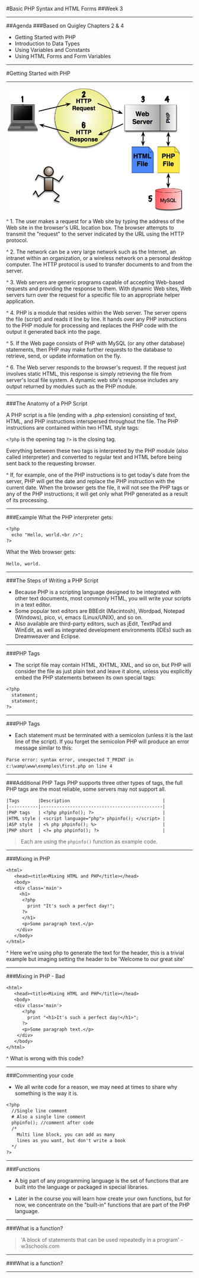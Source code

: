 #Basic PHP Syntax and HTML Forms
##Week 3

---
##Agenda 
###Based on Quigley Chapters 2 & 4
- Getting Started with PHP
- Introduction to Data Types
- Using Variables and Constants
- Using HTML Forms and Form Variables

---
#Getting Started with PHP

---
![fit](images/life-cycle.png)


^ 1. The user makes a request for a Web site by typing the address of the Web site in the browser's URL location box. The browser attempts to transmit the "request" to the server indicated by the URL using the HTTP protocol.

^ 2. The network can be a very large network such as the Internet, an intranet within an organization, or a wireless network on a personal desktop computer. The HTTP protocol is used to transfer documents to and from the server.

^ 3. Web servers are generic programs capable of accepting Web-based requests and providing the response to them. With dynamic Web sites, Web servers turn over the request for a specific file to an appropriate helper application.

^ 4. PHP is a module that resides within the Web server. The server opens the file (script) and reads it line by line. It hands over any PHP instructions to the PHP module for processing and replaces the PHP code with the output it generated back into the page.

^ 5. If the Web page consists of PHP with MySQL (or any other database) statements, then PHP may make further requests to the database to retrieve, send, or update information on the fly.

^ 6. The Web server responds to the browser's request. If the request just involves static HTML, this response is simply retrieving the file from server's local file system. A dynamic web site's response includes any output returned by modules such as the PHP module.

---
###The Anatomy of a PHP Script

A PHP script is a file (ending with a .php extension) consisting of text, HTML, and PHP instructions interspersed throughout the file. The PHP instructions are contained within two HTML style tags:

```<?php``` is the opening tag ```?>``` is the closing tag.

Everything between these two tags is interpreted by the PHP module (also called interpreter) and converted to regular text and HTML before being sent back to the requesting browser.

^ If, for example, one of the PHP instructions is to get today's date from the server, PHP will get the date and replace the PHP instruction with the current date. When the browser gets the file, it will not see the PHP tags or any of the PHP instructions; it will get only what PHP generated as a result of its processing.

---
###Example
What the PHP interpreter gets:
```
<?php
  echo "Hello, world.<br />";
?>
```
What the Web browser gets:

```Hello, world.```

---
###The Steps of Writing a PHP Script

- Because PHP is a scripting language designed to be integrated with other text documents, most commonly HTML, you will write your scripts in a text editor.
- Some popular text editors are BBEdit (Macintosh), Wordpad, Notepad (Windows), pico, vi, emacs (Linux/UNIX), and so on.
- Also available are third-party editors, such as jEdit, TextPad and WinEdit, as well as integrated development environments (IDEs) such as Dreamweaver and Eclipse.

---
###PHP Tags

- The script file may contain HTML, XHTML, XML, and so on, but PHP will consider the file as just plain text and leave it alone, unless you explicitly embed the PHP statements between its own special tags:
```
<?php
  statement;
  statement;
?>
```

---
###PHP Tags
- Each statement must be terminated with a semicolon (unless it is the last line of the script). If you forget the semicolon PHP will produce an error message similar to this:

```Parse error: syntax error, unexpected T_PRINT in c:\wamp\www\exemples\first.php on line 4```

---
###Additional PHP Tags
PHP supports three other types of tags, the full PHP tags are the most reliable, some servers may not support all. 

```
|Tags       |Description                                   |
|-----------|----------------------------------------------|
|PHP tags   | <?php phpinfo(); ?>                          |
|HTML style | <script language="php"> phpinfo(); </script> |
|ASP style  | <% php phpinfo(); %>                         |
|PHP short  | <?= php phpinfo(); ?>                        |
```

> Each are using the ```phpinfo()``` function as example code.

---
###Mixing in PHP
```
<html>
   <head><title>Mixing HTML and PHP</title></head>
   <body>
   <div class='main'>
     <h1>
      <?php 
        print "It's such a perfect day!"; 
      ?>
      </h1>
      <p>Some paragraph text.</p>
    </div>
   </body>
</html>
```
^ Here we're using php to generate the text for the header, this is a trivial example but imaging setting the header to be 'Welcome <username> to our great site' 

---
###Mixing in PHP - Bad
```
<html>
   <head><title>Mixing HTML and PHP</title></head>
   <body>
   <div class='main'>
      <?php 
        print "<h1>It's such a perfect day!</h1>"; 
      ?>
      <p>Some paragraph text.</p>
    </div>
   </body>
</html>
```
^ What is wrong with this code?

---
###Commenting your code
- We all write code for a reason, we may need at times to share why something is the way it is.
```
<?php
  //Single line comment
  # Also a single line comment
  phpinfo(); //comment after code
  /*
    Multi line block, you can add as many
    lines as you want, but don't write a book
  */
?>
```

---
###Functions
- A big part of any programming language is the set of functions that are built into the language or packaged in special libraries.

- Later in the course you will learn how create your own functions, but for now, we concentrate on the "built-in" functions that are part of the PHP language.

---
###What is a function?
> 'A block of statements that can be used repeatedly in a program' - w3schools.com

---
###What is a function?

---

